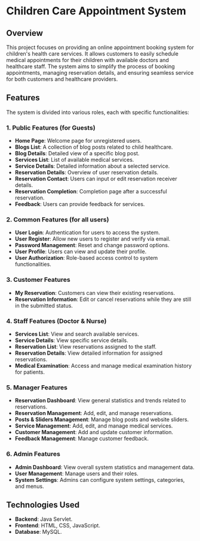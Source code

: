 # Children Care Appointment System

## Overview

This project focuses on providing an online appointment booking system for children's health care services. It allows customers to easily schedule medical appointments for their children with available doctors and healthcare staff. The system aims to simplify the process of booking appointments, managing reservation details, and ensuring seamless service for both customers and healthcare providers.

## Features

The system is divided into various roles, each with specific functionalities:

### 1. **Public Features (for Guests)**  
- **Home Page**: Welcome page for unregistered users.
- **Blogs List**: A collection of blog posts related to child healthcare.
- **Blog Details**: Detailed view of a specific blog post.
- **Services List**: List of available medical services.
- **Service Details**: Detailed information about a selected service.
- **Reservation Details**: Overview of user reservation details.
- **Reservation Contact**: Users can input or edit reservation receiver details.
- **Reservation Completion**: Completion page after a successful reservation.
- **Feedback**: Users can provide feedback for services.

### 2. **Common Features (for all users)**
- **User Login**: Authentication for users to access the system.
- **User Register**: Allow new users to register and verify via email.
- **Password Management**: Reset and change password options.
- **User Profile**: Users can view and update their profile.
- **User Authorization**: Role-based access control to system functionalities.

### 3. **Customer Features**  
- **My Reservation**: Customers can view their existing reservations.
- **Reservation Information**: Edit or cancel reservations while they are still in the submitted status.

### 4. **Staff Features (Doctor & Nurse)**  
- **Services List**: View and search available services.
- **Service Details**: View specific service details.
- **Reservation List**: View reservations assigned to the staff.
- **Reservation Details**: View detailed information for assigned reservations.
- **Medical Examination**: Access and manage medical examination history for patients.

### 5. **Manager Features**  
- **Reservation Dashboard**: View general statistics and trends related to reservations.
- **Reservation Management**: Add, edit, and manage reservations.
- **Posts & Sliders Management**: Manage blog posts and website sliders.
- **Service Management**: Add, edit, and manage medical services.
- **Customer Management**: Add and update customer information.
- **Feedback Management**: Manage customer feedback.

### 6. **Admin Features**  
- **Admin Dashboard**: View overall system statistics and management data.
- **User Management**: Manage users and their roles.
- **System Settings**: Admins can configure system settings, categories, and menus.


## Technologies Used

- **Backend**: Java Servlet.
- **Frontend**: HTML, CSS, JavaScript.
- **Database**: MySQL.
